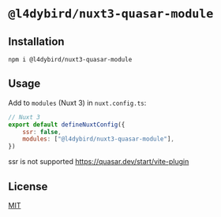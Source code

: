 # `@l4dybird/nuxt3-quasar-module`

## Installation

```shell
npm i @l4dybird/nuxt3-quasar-module
```

## Usage

Add to `modules` (Nuxt 3) in `nuxt.config.ts`:

```js
// Nuxt 3
export default defineNuxtConfig({
    ssr: false,
    modules: ["@l4dybird/nuxt3-quasar-module"],
})
```

ssr is not supported
https://quasar.dev/start/vite-plugin

## License

[MIT](http://opensource.org/licenses/MIT)